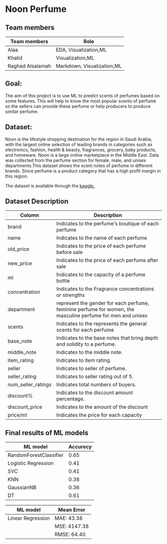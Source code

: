 # Noon Perfume


## Team members

| Team members   | Role |
| ----------- | ----------- |
| Alaa | EDA, Visualization,ML |
| Khalid | Visualization,ML|
| Raghad Alsalamah |Markdown, Visualization,ML |

## Goal:
The aim of this project is to use ML to predict scents of perfumes based on some features. This will help to know the most popular scents of perfume so the sellers can provide these perfume or help producers to produce similar perfume.

## Dataset:
Noon is the lifestyle shopping destination for the region in Saudi Arabia, with the largest online selection of leading brands in categories such as electronics, fashion, health & beauty, fragrances, grocery, baby products, and homeware. Noon is a large online marketplace in the Middle East.
Data was collected from the perfume section for female, male, and unisex departments.This dataset shows the scent notes of perfume in different brands. Since perfume is a product category that has a high profit margin in this region.

The dataset is available through the [kaggle.](https://www.kaggle.com/datasets/monirahabdulaziz/noon-perfume)
## Dataset Description
|  Column  | Description |
| ----------- | ----------- |
| brand| Indicates to the perfume's boutique of each perfume |
| name| Indicates to the name of each perfume |
| old_price|  Indicates to the price of each perfume before sale |
| new_price|  Indicates to the price of each perfume after sale|
| ml| Indicates to the capacity of a perfume bottle |
| concentration| Indicates to the Fragrance concentrations or strengths |
| department|  represent the gender for each perfume, feminine perfume for women, the masculine perfume for men and unisex|
| scents|  Indicates to the represents the general scents for each perfume|
| base_note|  Indicates to the base notes that bring depth and solidity to a perfume.|
| middle_note|  Indicates to the middle note.|
| item_rating | Indicates to item rating. |
| seller | Indicates to seller of perfume. |
| seller_rating | Indicates to seller rating out of 5. |
| num_seller_ratings | Indicates total numbers of buyers. |
| discount% | Indicates to the discount amount percentage. |
| discount_price |  Indicates to the amount of the discount |
| price/ml |  Indicates the price for each capacity |

## Final results of ML models

|  ML model  | Accurecy |
| ----------- | ----------- |
| RandomForestClassifier|0.65  |
| Logistic Regression|0.41  |
| SVC|0.41  |
| KNN|0.38  |
| GaussianNB|0.36  |
| DT|0.61  |

|  ML model  | Mean Error |
| ----------- | ----------- |
| Linear Regression|MAE: 43.38 |
| |MSE: 4147.38 |
| |RMSE: 64.40 |
